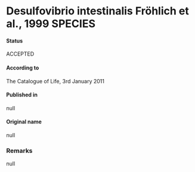 # Desulfovibrio intestinalis Fröhlich et al., 1999 SPECIES

#### Status
ACCEPTED

#### According to
The Catalogue of Life, 3rd January 2011

#### Published in
null

#### Original name
null

### Remarks
null
